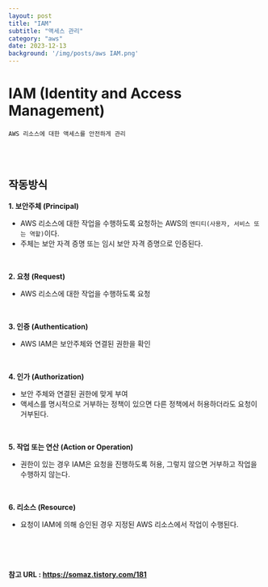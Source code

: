 ```yaml
---
layout: post
title: "IAM"
subtitle: "액세스 관리"
category: "aws"
date: 2023-12-13
background: '/img/posts/aws IAM.png'
---
```


# IAM (Identity and Access Management)

`AWS 리소스에 대한 액세스를 안전하게 관리`

<br>
<br> 

## 작동방식

**1. 보안주체 (Principal)**
- AWS 리소스에 대한 작업을 수행하도록 요청하는 AWS의 `엔티티(사용자, 서비스 또는 역할)`이다.
- 주체는 보안 자격 증명 또는 임시 보안 자격 증명으로 인증된다.

<br> 

**2. 요청 (Request)**
- AWS 리소스에 대한 작업을 수행하도록 요청

<br> 

**3. 인증 (Authentication)**
- AWS IAM은 보안주체와 연결된 권한을 확인

<br> 

**4. 인가 (Authorization)**
- 보안 주체와 연결된 권한에 맞게 부여
- 액세스를 명시적으로 거부하는 정책이 있으면 다른 정책에서 허용하더라도 요청이 거부된다.

<br> 

**5. 작업 또는 연산 (Action or Operation)**
- 권한이 있는 경우 IAM은 요청을 진행하도록 허용, 그렇지 않으면 거부하고 작업을 수행하지 않는다.


<br> 

**6. 리소스 (Resource)**
- 요청이 IAM에 의해 승인된 경우 지정된 AWS 리소스에서 작업이 수행된다.

<br>
<br>
<br>

**참고 URL : <https://somaz.tistory.com/181>**

